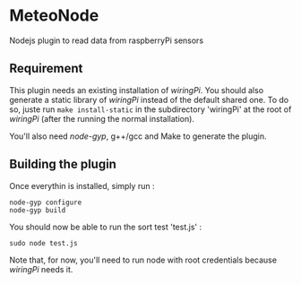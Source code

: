 # MeteoNode
Nodejs plugin to read data from raspberryPi sensors

## Requirement
This plugin needs an existing installation of *wiringPi*. You should also generate a static library of *wiringPi* instead of the default shared one. To do so, juste run `make install-static` in the subdirectory 'wiringPi' at the root of *wiringPi* (after the running the normal installation).

You'll also need *node-gyp*, g++/gcc and Make to generate the plugin.

## Building the plugin
Once everythin is installed, simply run :
````
node-gyp configure
node-gyp build
````

You should now be able to run the sort test 'test.js' :
````
sudo node test.js
````
Note that, for now, you'll need to run node with root credentials because *wiringPi* needs it.
